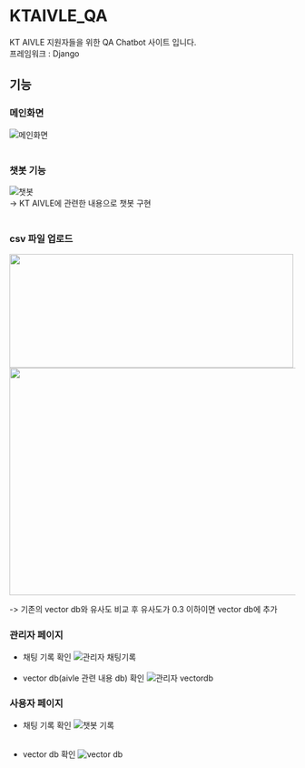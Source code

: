 # KTAIVLE_QA
KT AIVLE 지원자들을 위한 QA Chatbot 사이트 입니다. <br>
프레임워크 : Django <br>

## 기능
### 메인화면
![메인화면](https://github.com/user-attachments/assets/b271ecce-7968-42c4-a33d-75d8f259dd9f)
<br> <br>
### 챗봇 기능
![챗봇](https://github.com/user-attachments/assets/0b45671f-dd12-43ed-9818-fac83a0be18f)<br>
-> KT AIVLE에 관련한 내용으로 챗봇 구현
<br> <br>

### csv 파일 업로드 
<img src="https://github.com/user-attachments/assets/36aee01f-077d-4514-b389-570635e1eb30"  width="500" height="200"/> <br>
<img src="https://github.com/user-attachments/assets/ddc8dba0-4004-4bed-8be8-338e0fb7dff4"  width="600" height="400"/>

-> 기존의 vector db와 유사도 비교 후 유사도가 0.3 이하이면 vector db에 추가

### 관리자 페이지
- 채팅 기록 확인
![관리자 채팅기록](https://github.com/user-attachments/assets/e5b094af-c97b-4b5b-8b1f-ad2f1fbb2be3)<br><br>
- vector db(aivle 관련 내용 db) 확인 
![관리자 vectordb](https://github.com/user-attachments/assets/90698f56-0a2a-4581-a9e0-667d44f1270e)<br>

### 사용자 페이지
- 채팅 기록 확인
![챗봇 기록](https://github.com/user-attachments/assets/0ee9b33d-6a0e-4e59-b1a0-a160b0562f10)<br><br>

- vector db 확인
![vector db](https://github.com/user-attachments/assets/40d0be08-1bcf-4df5-9042-d693a01dfe70)
